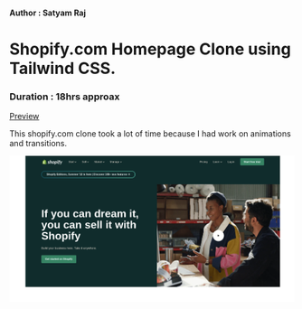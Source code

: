#### Author : Satyam Raj

# Shopify.com Homepage Clone using Tailwind CSS.

### Duration : 18hrs approax
[Preview](https://github.com/blackTiles/Tailwind-Shopify-Clone)

This shopify.com clone took a lot of time because I had work on animations and transitions.

![Image Preview](shopify-thumbnail.png)